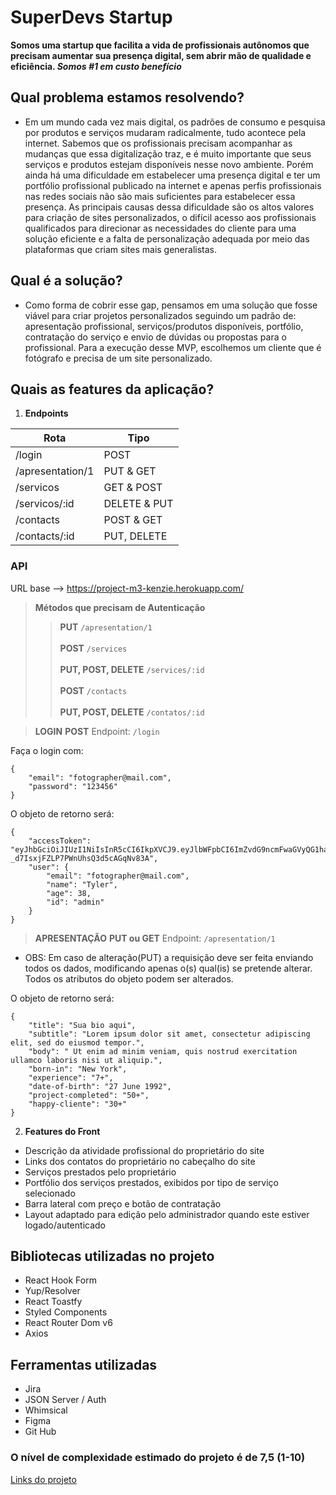 # SuperDevs Startup
**Somos uma startup que facilita a vida de profissionais autônomos que precisam aumentar sua presença digital, sem abrir mão de qualidade e eficiência. _Somos #1 em custo benefício_**
## Qual problema estamos resolvendo?
-   Em um mundo cada vez mais digital, os padrões de consumo e pesquisa por produtos e serviços mudaram radicalmente, tudo acontece pela internet. Sabemos que os profissionais precisam acompanhar as mudanças que essa digitalização traz, e é muito importante que seus serviços e produtos estejam disponíveis nesse novo ambiente. Porém ainda há uma dificuldade em estabelecer uma presença digital e ter um portfólio profissional publicado na internet e apenas perfis profissionais nas redes sociais não são mais suficientes para estabelecer essa presença. As principais causas dessa dificuldade são os altos valores para criação de sites personalizados, o difícil acesso aos profissionais qualificados para direcionar as necessidades do cliente para uma solução eficiente e a falta de personalização adequada por meio das plataformas que criam sites mais generalistas.
## Qual é a solução?
-   Como forma de cobrir esse gap, pensamos em uma solução que fosse viável para criar projetos personalizados seguindo um padrão de: apresentação profissional, serviços/produtos disponíveis, portfólio, contratação do serviço e envio de dúvidas ou propostas para o profissional. Para a execução desse MVP, escolhemos um cliente que é fotógrafo e precisa de um site personalizado.
## Quais as features da aplicação?
1.  **Endpoints**

|  Rota                  | Tipo              |
|----------------------  | ------------------|
|/login                  | POST              |
|/apresentation/1        | PUT & GET         |
|/servicos               | GET & POST        |
|/servicos/:id           | DELETE & PUT      |
|/contacts               | POST & GET        |
|/contacts/:id           | PUT, DELETE       |

### API
URL base --> https://project-m3-kenzie.herokuapp.com/


> **Métodos que precisam de Autenticação**
> > **PUT** `/apresentation/1` <br/> <br/>
> > **POST** `/services` <br/> <br/>
> > **PUT, POST, DELETE** `/services/:id` <br/> <br/>
> > **POST** `/contacts` <br/> <br/>
> > **PUT, POST, DELETE** `/contatos/:id`


> **LOGIN**
> **POST** Endpoint: `/login`

Faça o login com:

```
{
	"email": "fotographer@mail.com",
	"password": "123456"
}
```

O objeto de retorno será:

```
{
	"accessToken": "eyJhbGciOiJIUzI1NiIsInR5cCI6IkpXVCJ9.eyJlbWFpbCI6ImZvdG9ncmFwaGVyQG1haWwuY29tIiwiaWF0IjoxNjYxODkxMjE5LCJleHAiOjE2NjE4OTQ4MTksInN1YiI6ImFkbWluIn0.9lgbx_atZMz-_d7IsxjFZLP7PWnUhsQ3d5cAGqNv83A",
	"user": {
		"email": "fotographer@mail.com",
		"name": "Tyler",
		"age": 38,
		"id": "admin"
	}
}
```

> **APRESENTAÇÃO**
> **PUT ou GET** Endpoint: `/apresentation/1`

* OBS: Em caso de alteração(PUT) a requisição deve ser feita enviando todos os dados, modificando apenas o(s) qual(is) se pretende alterar. Todos os atributos do objeto podem ser alterados.

O objeto de retorno será:

```
{
    "title": "Sua bio aqui",
    "subtitle": "Lorem ipsum dolor sit amet, consectetur adipiscing elit, sed do eiusmod tempor.",
    "body": " Ut enim ad minim veniam, quis nostrud exercitation ullamco laboris nisi ut aliquip.",
    "born-in": "New York",
    "experience": "7+",
    "date-of-birth": "27 June 1992",
    "project-completed": "50+",
    "happy-cliente": "30+"
}
```


2.  **Features do Front**
 - Descrição da atividade profissional do proprietário do site
 - Links dos contatos do proprietário no cabeçalho do site
 - Serviços prestados pelo proprietário
 - Portfólio dos serviços prestados, exibidos por tipo de serviço selecionado
 - Barra lateral com preço e botão de contratação
 - Layout adaptado para edição pelo administrador quando este estiver logado/autenticado
## Bibliotecas utilizadas no projeto
- React Hook Form
- Yup/Resolver
- React Toastfy
- Styled Components
- React Router Dom v6
- Axios
## Ferramentas utilizadas
- Jira
- JSON Server / Auth
- Whimsical
- Figma
- Git Hub
### O nível de complexidade estimado do projeto é de 7,5 (1-10)
[Links do projeto](https://linktr.ee/superdevs)
